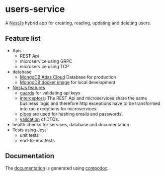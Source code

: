 # users-service
A [NestJs](https://nestjs.com/) hybrid app for creating, reading, updating and deleting users.

## Feature list
- Apis
  - REST Api
  - microservice using GRPC
  - microservice using TCP
- database
  - [MongoDB Atlas Cloud](https://www.mongodb.com/cloud/atlas) Database for production
  - [MongoDB docker image](https://hub.docker.com/_/mongo) for local development
- [NestJs features](https://nestjs.com/)
  - [guards](https://docs.nestjs.com/guards) for validating api keys
  - [interceptors](https://docs.nestjs.com/interceptors): The REST Api and microservices share the same business logic and therefore http exceptions have to be transformed into rpc exceptions for microservices.
  - [pipes](https://docs.nestjs.com/pipes) are used for hashing emails and passwords.
  - [validation](https://docs.nestjs.com/techniques/validation) of DTOs. 
- health checks for services, database and documentation
- Tests using [Jest](https://jestjs.io)
  - unit tests
  - end-to-end tests

## Documentation

The [documentation](https://michaeldiers.github.io/users-service/index.html) is generated using [compodoc](https://compodoc.app/).
